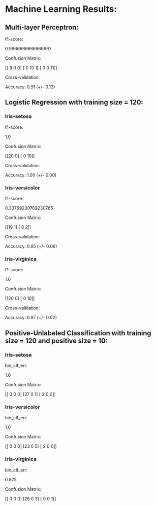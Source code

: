 # Machine Learning Results:
## Multi-layer Perceptron:

f1-score:

 0.9666666666666667

Confusion Matrix:

 [[ 8  0  0]
 [ 0 10  1]
 [ 0  0 11]]

Cross-validation:

Accuracy: 0.91 (+/- 0.13)


## Logistic Regression with training size = 120:
### Iris-setosa

f1-score:

 1.0

Confusion Matrix:

 [[20  0]
 [ 0 10]]

Cross-validation:

Accuracy: 1.00 (+/- 0.00)


### Iris-versicolor

f1-score:

 0.30769230769230765

Confusion Matrix:

 [[19  1]
 [ 8  2]]

Cross-validation:

Accuracy: 0.65 (+/- 0.06)


### Iris-virginica

f1-score:

 1.0

Confusion Matrix:

 [[20  0]
 [ 0 10]]

Cross-validation:

Accuracy: 0.97 (+/- 0.02)


## Positive-Unlabeled Classification with training size = 120 and positive size = 10:
### Iris-setosa

bin_clf_err:

 1.0

Confusion Matrix:

 [[ 0  0  0]
 [27  0  1]
 [ 2  0  0]]
### Iris-versicolor

bin_clf_err:

 1.0

Confusion Matrix:

 [[ 0  0  0]
 [23  0  5]
 [ 2  0  0]]
### Iris-virginica

bin_clf_err:

 0.875

Confusion Matrix:

 [[ 0  0  0]
 [26  0  3]
 [ 0  0  1]]
